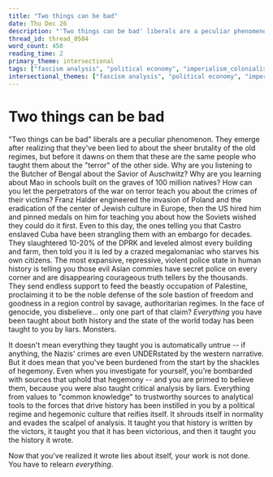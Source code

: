 ```yaml
---
title: "Two things can be bad"
date: Thu Dec 26
description: "'Two things can be bad' liberals are a peculiar phenomenon."
thread_id: thread_0584
word_count: 450
reading_time: 2
primary_theme: intersectional
tags: ["fascism analysis", "political economy", "imperialism_colonialism", "cultural criticism"]
intersectional_themes: ["fascism analysis", "political economy", "imperialism_colonialism", "cultural criticism"]
---
```


# Two things can be bad

"Two things can be bad" liberals are a peculiar phenomenon. They emerge after realizing that they've been lied to about the sheer brutality of the old regimes, but before it dawns on them that these are the same people who taught them about the "terror" of the other side. Why are you listening to the Butcher of Bengal about the Savior of Auschwitz? Why are you learning about Mao in schools built on the graves of 100 million natives? How can you let the perpetrators of the war on terror teach you about the crimes of their victims? Franz Halder engineered the invasion of Poland and the eradication of the center of Jewish culture in Europe, then the US hired him and pinned medals on him for teaching you about how the Soviets wished they could do it first. Even to this day, the ones telling you that Castro enslaved Cuba have been strangling them with an embargo for decades. They slaughtered 10-20% of the DPRK and leveled almost every building and farm, then told you it is led by a crazed megalomaniac who starves his own citizens. The most expansive, repressive, violent police state in human history is telling you those evil Asian commies have secret police on every corner and are disappearing courageous truth tellers by the thousands. They send endless support to feed the beastly occupation of Palestine, proclaiming it to be the noble defense of the sole bastion of freedom and goodness in a region control by savage, authoritarian regimes. In the face of genocide, you disbelieve... only one part of that claim? *Everything* you have been taught about both history and the state of the world today has been taught to you by liars. Monsters.

It doesn't mean everything they taught you is automatically untrue -- if anything, the Nazis' crimes are even UNDERstated by the western narrative. But it does mean that you've been burdened from the start by the shackles of hegemony. Even when you investigate for yourself, you're bombarded with sources that uphold that hegemony -- and you are primed to believe them, because you were also taught critical analysis by liars. Everything from values to "common knowledge" to trustworthy sources to analytical tools to the forces that drive history has been instilled in you by a political regime and hegemonic culture that reifies itself. It shrouds itself in normality and evades the scalpel of analysis. It taught you that history is written by the victors, it taught you that it has been victorious, and then it taught you the history it wrote.

Now that you've realized it wrote lies about itself, your work is not done. You have to relearn *everything*.